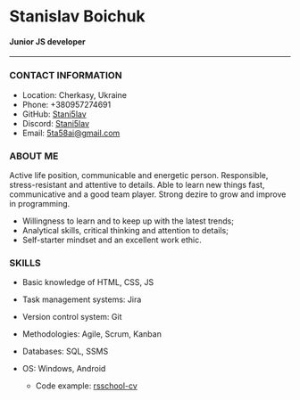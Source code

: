 # **Stanislav Boichuk**
#### Junior JS developer
***

### CONTACT INFORMATION
- Location: Cherkasy, Ukraine
- Phone: +380957274691
- GitHub: [Stani5lav](https://github.com/Stani5lav)
- Discord: [Stani5lav](https://discord.com/)
- Email: [5ta58ai@gmail.com](5ta58ai@gmail.com)

### ABOUT ME
Active life position, communicable and energetic person. Responsible, stress-resistant and attentive to details. Able to learn new things fast, communicative and a good team player. Strong dezire to grow and improve in programming.
* Willingness to learn and to keep up with the latest trends;
* Analytical skills, critical thinking and attention to details;
* Self-starter mindset and an excellent work ethic.

### SKILLS
- Basic knowledge of HTML, CSS, JS
- Task management systems: Jira
- Version control system: Git
- Methodologies: Agile, Scrum, Kanban
- Databases: SQL, SSMS
- OS: Windows, Android

  - Code example: [rsschool-cv](https://github.com/Stani5lav/rsschool-cv)